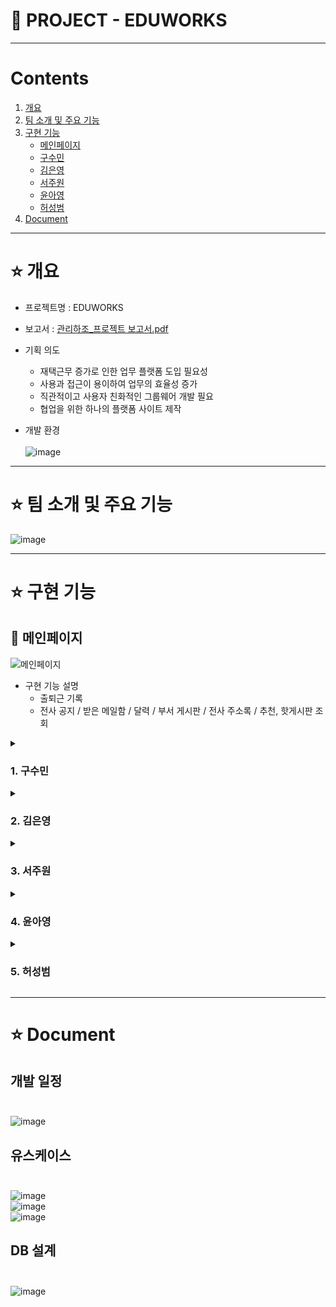 # 🏢 PROJECT - EDUWORKS
***
# Contents <br>
1. [개요](#star-개요)  
2. [팀 소개 및 주요 기능](#star-팀-소개-및-주요-기능)
3. [구현 기능](#star-구현-기능)
    - [메인페이지](#pushpin-메인페이지)
    - [구수민](#1-구수민)
    - [김은영](#2-김은영)   
    - [서주원](#3-서주원)   
    - [윤아영](#4-윤아영)   
    - [허성범](#5-허성범)   
3. [Document](#star-document)

***

# :star: 개요
- 프로젝트명 : EDUWORKS <br>

- 보고서 : [관리하조_프로젝트 보고서.pdf](https://github.com/yoonahyoung/eduWorks/files/9641313/_.pdf) <br>

- 기획 의도  <br>
  - 재택근무 증가로 인한 업무 플랫폼 도입 필요성 <br>
  - 사용과 접근이 용이하여 업무의 효율성 증가 <br>
  - 직관적이고 사용자 친화적인 그룹웨어 개발 필요 <br>
  - 협업을 위한 하나의 플랫폼 사이트 제작 <br>

- 개발 환경 <br><br>
![image](https://user-images.githubusercontent.com/103404357/194379532-305a4a73-8329-4dfd-85ca-890c3bfeaf4c.png) <br>

***

# :star: 팀 소개 및 주요 기능
![image](https://user-images.githubusercontent.com/103404357/192155698-c3bbcec1-de4d-42ef-bcce-9afc2e874f42.png)



***
# :star: 구현 기능

## :pushpin: 메인페이지
![메인페이지](https://user-images.githubusercontent.com/103404357/194943634-4debdc7d-e155-4e81-b354-7260ff92791c.gif) <br>
- 구현 기능 설명
  - 출퇴근 기록
  - 전사 공지 / 받은 메일함 / 달력 / 부서 게시판 / 전사 주소록 / 추천, 핫게시판 조회 
  
<details><summary><h3>1. 구수민</h3></summary>

### 📌
### 📌 
### 📌 
### 📌 
</details>

<details><summary><h3>2. 김은영</h3></summary>

### 📌 전사주소록
![전사주소록](https://user-images.githubusercontent.com/103404357/192148420-9f702f7b-5f61-47e9-b950-18fa44d19474.gif) <br>
- 구현 기능 설명
  - 오래된순/최신순 정렬 및 페이징처리
  - 주소록 검색 (이름/부서/직급/전화번호/이메일/메모에서 검색)
  
### 📌 개인주소록
![개인주소록](https://user-images.githubusercontent.com/103404357/192149858-f95a2c48-6e67-4fbf-86b8-bebeee60bd29.gif) <br>
- 구현 기능 설명
  - 오래된순/최신순 정렬 및 페이징처리
  - 주소록 검색 (이름/부서/직급/전화번호/이메일/메모에서 검색)
  - 주소록 그룹 추가/수정/삭제
  - 그룹별 연락처 추가/수정/삭제
  
### 📌 메일 작성
![메일작성](https://user-images.githubusercontent.com/103404357/192150424-bd31d504-bccc-442b-b6c5-e9e3becbbdeb.gif)
- 구현 기능 설명
  - 주소록에서 작성하고자하는 메일 주소 선택하여 '받는사람'에 작성
  - 첨부파일 다중 파일 선택/삭제 및 개수 제한 처리
  - 메일 중요여부 체크 (중요체크시 전송날짜 상관없이 상단에 노출)
  - 메일 미리보기
  - 메일 전송 및 취소
  
### 📌 메일 작성(나에게)
![메일작성(나에게)](https://user-images.githubusercontent.com/103404357/192151152-6614c673-4b07-451b-aa31-0f54842b7114.gif)
- 구현 기능 설명
  - 첨부파일 다중 파일 선택/삭제 및 개수 제한 처리
  - 메일 중요여부 체크 (중요체크시 전송날짜 상관없이 상단에 노출)
  - 메일 미리보기
  - 메일 전송 및 취소
  
### 📌 메일 목록 조회
![메일 목록](https://user-images.githubusercontent.com/103404357/192152350-8f4bc6a5-8018-4c94-82ae-8bc3c3483738.gif) <br>

- 구현 기능 설명
  - 보낸/받은/휴지통/중요/읽은/안읽은 각 조건에 맞는 메일 조회
  - 첨부파일 여부 확인 (첨부파일 없는 경우 : 아이콘 없음 | 첨부파일 있는 경우 : 🧷)
  - 메일 읽음 여부 확인 (읽은 경우 : 📩  | 안읽은 경우 : ✉️)
  - 메일 답장 (미선택 및 1개 이상 선택시 '1개의 메일을 선택해주세요' 안내 메세지 표시)
  - 메일 삭제
  - 메일 목록 페이지당 전체 메일 개수 및 안읽은 메일 개수 조회
  - 중요 메일 설정시 중요 메일함에서 조회 가능
  - 메일 상세 조회시 읽은 메일함으로 이동
  
### 📌 메일 삭제
![메일 삭제](https://user-images.githubusercontent.com/103404357/192152728-d79ff8ef-c7dc-4b11-8702-e7fc19432248.gif) <br>

- 구현 기능 설명
  - 메일 선택 삭제
  - '비우기'선택시 전체 삭제
  
### 📌 메일 태그
![메일 태그](https://user-images.githubusercontent.com/103404357/192153737-a2fa7380-9437-4cd1-bd4a-408944454a63.gif) <br>

- 구현 기능 설명
  - 메일 태그 추가/수정/삭제
  - 선택하지 않은 상태에서 메일 태그 추가시 '태그를 추가할 메일을 선택해주세요' 안내 메세지 표시
  - 메일 선택 후 태그 삽입
  - 선택한 메일 태그함으로 이동 및 해당 태그 메일만 조회
  
### 📌 메일 상세 조회  
![메일 상세 조회2](https://user-images.githubusercontent.com/103404357/192155469-62492c94-bceb-474e-83fa-9a551fc4f4ca.gif) <br>

- 구현 기능 설명
  - 메일 상세 조회
  - 중요 메일 설정
  - 첨부파일 다운 (첨부파일이 없는 경우 : '첨부파일이 없습니다' 안내 메세지 표시)
  - 태그 추가 설정
  - 메일 답장
  - 메일 삭제
</details>

<details><summary><h3>3. 서주원</h3></summary>

### 📌 
### 📌 직원 연차조회
![사용자연차확인](https://user-images.githubusercontent.com/103404713/195556598-b56380d1-d0e8-4b18-9aa4-f331245523ab.gif) <br>

- 구현기능 설명
    - 21년기준으로 연단위 select option 자동생성
    - 연차승인내역 및 지급내역 조회
    
### 📌 개인 인사정보 수정
![내인사정보관리](https://user-images.githubusercontent.com/103404713/195560551-d9056736-e800-4974-8b4d-677788b5ebc3.gif) <br>

- 구현기능 설명
    - 자신의 프로필사진변경 및 기본프로필로 변경
    - 주소api를 통한 주소지변경 및 여러항목 

### 📌 직원 조회 및 수정처리(인사과)
![직원조회및관리](https://user-images.githubusercontent.com/103404713/195563936-a37407f5-3606-47a0-a5ca-5b32a4e80828.gif) <br>

- 구현기능 설명
    - 조건검색을통한 직원검색 및 페이징처리
    - 조회목록에서 다수선택
    - 특정항목 클릭시 그 직원의 수정페이지에서 여러정보 수정처리가능(인사정보수정과 동일)

### 📌 직원 등록하기(인사과)
![직원등록하기](https://user-images.githubusercontent.com/103404713/195573737-2ea6d36e-7f7c-4440-9a0d-253211e330a7.gif) <br>

- 구현기능 설명
    - 모든입력칸 기입시(프로필사진 제외) 등록가능
    - 등록하기시 이메일과 전화번호는 정규식을통해 형식확인

### 📌 ojt 일정관리(인사과)
![ojt일정등록](https://user-images.githubusercontent.com/103404713/195578682-23ef9c14-734d-4a89-b0f1-2edc0836d4fa.gif) <br>
![ojt일정취소](https://user-images.githubusercontent.com/103404713/195578723-b8f235fa-ece4-4b16-ab0c-1959145e515f.gif) <br>
![ojt완료](https://user-images.githubusercontent.com/103404713/195578747-ce1d28f4-9156-460c-a79d-c9da60a5e467.gif) <br>

- 구현기능 설명
    - 각 항목별 조건검색
    - 일정등록/취소/완료 처리시 해당직원이 적합한직원인지 조건검사
    - 등록/취소시 메일전송
    - 날짜선택시 메일에 자동기입

### 📌 부서별 근태관리(인사과)
![근태관리(인사과)](https://user-images.githubusercontent.com/103404713/195645393-db7f31f0-4d13-40b5-8d4e-40075495eb7e.gif) <br>
![근태관리근무시간(인사과)](https://user-images.githubusercontent.com/103404713/195645418-6ba39bec-330b-4eb0-8518-9299a80a15f2.gif) <br>

- 구현기능 설명
    - 부서별/직급별/기간별/이름을통해 근태내역 조회
    - 항목클릭시 항목에 맞는 근태세부정보 및 수정가능한 창 띄워짐
    - 이름클릭시 그 직원의 월별 및 주별통계 조회

### 📌 조정신청내역 관리(인사과)
![조정신청관리1(인사과)](https://user-images.githubusercontent.com/103404713/195658385-ea890d7d-e1e5-4cca-b7d1-4262dd81cb58.gif) <br>
![조정신청관리2(인사과)](https://user-images.githubusercontent.com/103404713/195658733-6b4d30d4-e6b0-4efc-8805-53dfbd7fce5d.gif) <br>

- 구현기능 설명
    - 조정신청내역 조건별 조회
    - 항목클릭시 해당 조정신청내역 상세정보 및 파일(있을경우)다운가능
    - 해당내역 근태조정처리후 처리완료/거절 처리
    
### 📌 연차등록 및 관리(인사과)
![연차승인내역1(인사과)](https://user-images.githubusercontent.com/103404713/195662102-de619bbe-a90d-44c1-a4c9-b41d0de7ab80.gif) <br>
![연차승인내역2(인사과)](https://user-images.githubusercontent.com/103404713/195662120-19381206-99fc-4fd3-ab66-813fe0f8848e.gif) <br>

- 구현기능 설명
    - 전자결제 최종승인난내역, 연차지급내역 조회
    - 연차등록시 직원 근태내역에도 적용
    - 연차지급내역 클릭시 직원의 해당연도 연차현황을 조회
    
### 📌 연차지급(인사과)

</details>

<details><summary><h3>4. 윤아영</h3></summary>

### 📌 
### 📌 
### 📌 
### 📌 
### 📌 
</details>

<details><summary><h3>5. 허성범</h3></summary>

### 📌 
### 📌 
### 📌 
### 📌 
### 📌 
</details>


***
# :star: Document

## 개발 일정 <br><br>
![image](https://user-images.githubusercontent.com/103404357/192147566-f71dfaa7-e9fb-4769-a4bb-6949e0477551.png) <br>


## 유스케이스 <br><br>
![image](https://user-images.githubusercontent.com/103404357/192147596-51b35781-2924-4283-9af0-71c210189955.png) <br>
![image](https://user-images.githubusercontent.com/103404357/192147269-a4c47f8a-b30f-49b9-a09f-34f436374036.png) <br>
![image](https://user-images.githubusercontent.com/103404357/192147280-b1c9b5ee-8ac8-4f0f-80f7-502131e33dd5.png) <br>

## DB 설계 <br><br>
![image](https://user-images.githubusercontent.com/103404357/192155679-bf400093-e486-4748-88b0-d4843031e5cc.png) <br>

 
